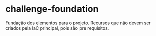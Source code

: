 # challenge-foundation
Fundação dos elementos para o projeto. Recursos que não devem ser criados pela IaC principal, pois são pre requisitos.
